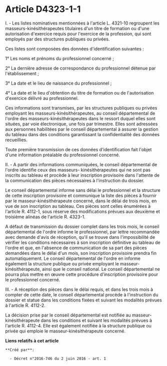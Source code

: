 # Article D4323-1-1

I. - Les listes nominatives mentionnées à l'article L. 4321-10 regroupent les masseurs-kinésithérapeutes titulaires d'un
titre de formation ou d'une autorisation d'exercice requis pour l'exercice de la profession, qui sont employés par des
structures publiques ou privées. 

Ces listes sont composées des données d'identification suivantes : 

1° Les noms et prénoms du professionnel concerné ; 

2° La dernière adresse de correspondance du professionnel détenue par l'établissement ; 

3° La date et le lieu de naissance du professionnel ; 

4° La date et le lieu d'obtention du titre de formation ou de l'autorisation d'exercice délivré au professionnel. 

Ces informations sont transmises, par les structures publiques ou privées employant les masseurs-kinésithérapeutes, au
conseil départemental de l'ordre des masseurs-kinésithérapeutes dans le ressort duquel elles sont situées, par voie
électronique, une fois par trimestre. Elles sont adressées aux personnes habilitées par le conseil départemental à assurer la
gestion du tableau dans des conditions garantissant la confidentialité des données recueillies. 

Toute première transmission de ces données d'identification fait l'objet d'une information préalable du professionnel
concerné. 

II. - A partir des informations communiquées, le conseil départemental de l'ordre identifie ceux des masseurs-
kinésithérapeutes qui ne sont pas inscrits au tableau et procède à leur inscription provisoire dans l'attente de la
communication des pièces nécessaires à l'instruction du dossier. 

Le conseil départemental informe sans délai le professionnel et la structure de cette inscription provisoire et communique la
liste des pièces à fournir par le masseur-kinésithérapeute concerné, dans le délai de trois mois, en vue de son inscription
au tableau. Ces pièces sont celles énumérées à l'article R. 4112-1, sous réserve des modifications prévues aux deuxième et
troisième alinéas de l'article R. 4323-1. 

A défaut de transmission du dossier complet dans les trois mois, le conseil départemental de l'ordre informe le
professionnel, par lettre recommandée avec demande d'avis de réception, qu'il se trouve dans l'impossibilité de vérifier les
conditions nécessaires à son inscription définitive au tableau de l'ordre et que, en l'absence de communication de sa part
des pièces demandées dans le délai d'un mois, son inscription provisoire prendra fin automatiquement. Le conseil
départemental de l'ordre en informe également la structure publique ou privée employant le masseur-kinésithérapeute, ainsi
que le conseil national. Le conseil départemental ne pourra plus mettre en œuvre cette procédure d'inscription provisoire
pour le professionnel concerné. 

III. - A réception des pièces dans le délai requis, et dans les trois mois à compter de cette date, le conseil départemental
procède à l'instruction du dossier et statue dans les conditions fixées et suivant les modalités prévues à l'article R.
4112-2. 

La décision prise par le conseil départemental est notifiée au masseur-kinésithérapeute dans les conditions et suivant les
modalités prévues à l'article R. 4112-4. Elle est également notifiée à la structure publique ou privée qui emploie le
masseur-kinésithérapeute concerné.

**Liens relatifs à cet article**

	**Créé par**:

	  - Décret n°2016-746 du 2 juin 2016 - art. 1
